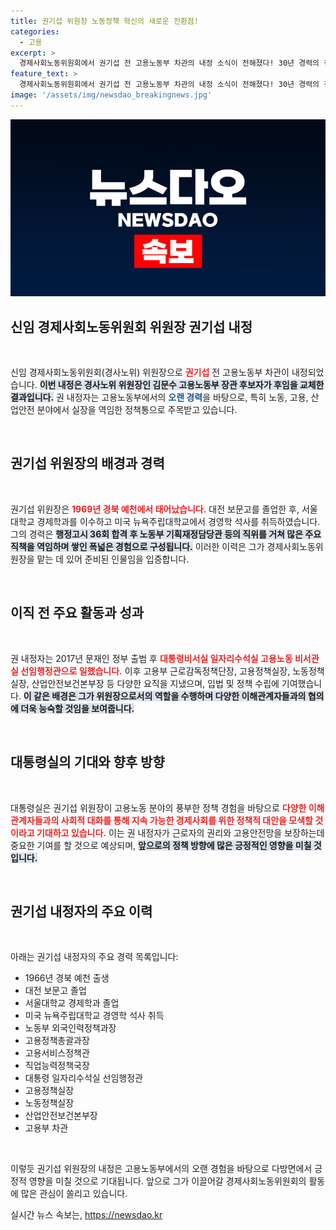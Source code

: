 ```yaml
---
title: 권기섭 위원장 노동정책 혁신의 새로운 전환점!
categories:
  - 고용
excerpt: >
  경제사회노동위원회에서 권기섭 전 고용노동부 차관의 내정 소식이 전해졌다! 30년 경력의 정책통이 앞으로 지속 가능한 경제사회를 위한 대안 모색에 나선다. 그의 행보에 귀추가 주목된다!
feature_text: >
  경제사회노동위원회에서 권기섭 전 고용노동부 차관의 내정 소식이 전해졌다! 30년 경력의 정책통이 앞으로 지속 가능한 경제사회를 위한 대안 모색에 나선다. 그의 행보에 귀추가 주목된다!
image: '/assets/img/newsdao_breakingnews.jpg'
---
```


<p><img src="/assets/img/newsdao_breakingnews.jpg" alt="flaretime 속보" /></p>

<h2 data-ke-size="size26">신임 경제사회노동위원회 위원장 권기섭 내정</h2>

<p data-ke-size="size16">&nbsp;</p>

<p>신임 경제사회노동위원회(경사노위) 위원장으로 <b><span style="color: #ee2323;">권기섭</span></b> 전 고용노동부 차관이 내정되었습니다. <b><span style="background-color: #21538527;">이번 내정은 경사노위 위원장인 김문수 고용노동부 장관 후보자가 후임을 교체한 결과입니다.</span></b> 권 내정자는 고용노동부에서의 <b><span style="color: #1a5490;">오랜 경력</span></b>을 바탕으로, 특히 노동, 고용, 산업안전 분야에서 실장을 역임한 정책통으로 주목받고 있습니다. </p>

<p data-ke-size="size16">&nbsp;</p>

<h2 data-ke-size="size26">권기섭 위원장의 배경과 경력</h2>

<p data-ke-size="size16">&nbsp;</p>

<p>권기섭 위원장은 <b><span style="color: #ee2323;">1969년 경북 예천에서 태어났습니다.</span></b> 대전 보문고를 졸업한 후, 서울대학교 경제학과를 이수하고 미국 뉴욕주립대학교에서 경영학 석사를 취득하였습니다. 그의 경력은 <b><span style="background-color: #21538527;">행정고시 36회 합격 후 노동부 기획재정담당관 등의 직위를 거쳐 많은 주요 직책을 역임하며 쌓인 폭넓은 경험으로 구성됩니다.</span></b> 이러한 이력은 그가 경제사회노동위원장을 맡는 데 있어 준비된 인물임을 입증합니다.</p>

<p data-ke-size="size16">&nbsp;</p>

<h2 data-ke-size="size26">이직 전 주요 활동과 성과</h2>

<p data-ke-size="size16">&nbsp;</p>

<p>권 내정자는 2017년 문재인 정부 출범 후 <b><span style="color: #ee2323;">대통령비서실 일자리수석실 고용노동 비서관실 선임행정관으로 일했습니다.</span></b> 이후 고용부 근로감독정책단장, 고용정책실장, 노동정책실장, 산업안전보건본부장 등 다양한 요직을 지냈으며, 입법 및 정책 수립에 기여했습니다. <b><span style="background-color: #21538527;">이 같은 배경은 그가 위원장으로서의 역할을 수행하며 다양한 이해관계자들과의 협의에 더욱 능숙할 것임을 보여줍니다.</span></b> </p>

<p data-ke-size="size16">&nbsp;</p>

<h2 data-ke-size="size26">대통령실의 기대와 향후 방향</h2>

<p data-ke-size="size16">&nbsp;</p>

<p>대통령실은 권기섭 위원장이 고용노동 분야의 풍부한 정책 경험을 바탕으로 <b><span style="color: #ee2323;">다양한 이해관계자들과의 사회적 대화를 통해 지속 가능한 경제사회를 위한 정책적 대안을 모색할 것이라고 기대하고 있습니다.</span></b> 이는 권 내정자가 근로자의 권리와 고용안전망을 보장하는데 중요한 기여를 할 것으로 예상되며, <b><span style="background-color: #21538527;">앞으로의 정책 방향에 많은 긍정적인 영향을 미칠 것입니다.</span></b></p>

<p data-ke-size="size16">&nbsp;</p>

<h2 data-ke-size="size26">권기섭 내정자의 주요 이력</h2>

<p data-ke-size="size16">&nbsp;</p>

<p>아래는 권기섭 내정자의 주요 경력 목록입니다:</p>

<ul>
    <li>1966년 경북 예천 출생</li>
    <li>대전 보문고 졸업</li>
    <li>서울대학교 경제학과 졸업</li>
    <li>미국 뉴욕주립대학교 경영학 석사 취득</li>
    <li>노동부 외국인력정책과장</li>
    <li>고용정책총괄과장</li>
    <li>고용서비스정책관</li>
    <li>직업능력정책국장</li>
    <li>대통령 일자리수석실 선임행정관</li>
    <li>고용정책실장</li>
    <li>노동정책실장</li>
    <li>산업안전보건본부장</li>
    <li>고용부 차관</li>
</ul>

<p data-ke-size="size16">&nbsp;</p>

<p>이렇듯 권기섭 위원장의 내정은 고용노동부에서의 오랜 경험을 바탕으로 다방면에서 긍정적 영향을 미칠 것으로 기대됩니다. 앞으로 그가 이끌어갈 경제사회노동위원회의 활동에 많은 관심이 쏠리고 있습니다.</p>
실시간 뉴스 속보는, <a href="https://newsdao.kr" rel="dofollow">https://newsdao.kr</a>



